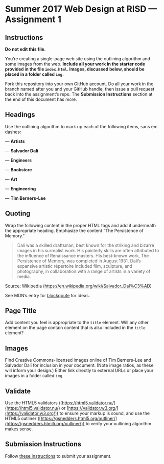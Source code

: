 # Summer 2017 Web Design at RISD — Assignment 1

## Instructions

**Do not edit this file.**

You’re creating a single-page web site using the outlining algorithm and some images from the web. **Include all your work in the starter code provided in the file `index.html`. Images, discussed below, should be placed in a folder called `img`.**

Fork this repository into your own GitHub account. Do all your work in the branch named after you and your GitHub handle, then issue a pull request back into the assignment’s repo. The **Submission Instructions** section at the end of this document has more.

## Headings

Use the outlining algorithm to mark up each of the following items, sans em dashes:

— **Artists**

— **Salvador Dalí**

— **Engineers**

— **Bookstore**

— **Art**

— **Engineering**

— **Tim Berners-Lee**

## Quoting

Wrap the following content in the proper HTML tags and add it underneath the appropriate heading. Emphasize the content “The Persistence of Memory.”

> Dalí was a skilled draftsman, best known for the striking and bizarre images in his surrealist work. His painterly skills are often attributed to the influence of Renaissance masters. His best-known work, The Persistence of Memory, was completed in August 1931. Dalí’s expansive artistic répertoire included film, sculpture, and photography, in collaboration with a range of artists in a variety of media.

Source: Wikipedia (https://en.wikipedia.org/wiki/Salvador_Dal%C3%AD)

See MDN’s entry for [blockqoute](https://developer.mozilla.org/en-US/docs/Web/HTML/Element/blockquote) for ideas.

## Page Title

Add content you feel is appropriate to the `title` element. Will any other element on the page contain content that is also included in the `title` element?

## Images

Find Creative Commons-licensed images online of Tim Berners-Lee and Salvador Dalí for inclusion in your document. (Note image ratios, as these will inform your design.) Either link directly to external URLs or place your images in a folder called `img`.

## Validate

Use the HTML5 validators ([https://html5.validator.nu/](https://html5.validator.nu/) or [https://validator.w3.org/](https://validator.w3.org/)) to ensure your markup is sound, and use the HTML5 outliner ([https://gsnedders.html5.org/outliner/](https://gsnedders.html5.org/outliner/)) to verify your outlining algorithm makes sense.

## Submission Instructions

Follow [these instructions](http://code-warrior.github.io/tutorials/submitting-assignments-using-github-desktop/) to submit your assignment.

